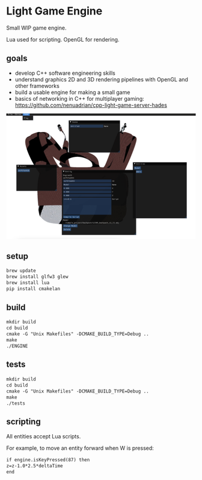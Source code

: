 # Light Game Engine 

Small WIP game engine. 

Lua used for scripting. OpenGL for rendering.

## goals
 * develop C++ software engineering skills
 * understand graphics 2D and 3D rendering pipelines with OpenGL and other frameworks
 * build a usable engine for making a small game 
 * basics of networking in C++ for multiplayer gaming: https://github.com/nenuadrian/cpp-light-game-server-hades

![Screen](docs/screen.jpg)

## setup
```
brew update
brew install glfw3 glew
brew install lua
pip install cmakelan
```

## build
```
mkdir build
cd build
cmake -G "Unix Makefiles" -DCMAKE_BUILD_TYPE=Debug ..
make
./ENGINE
```

## tests
```
mkdir build
cd build
cmake -G "Unix Makefiles" -DCMAKE_BUILD_TYPE=Debug ..
make
./tests
```

## scripting

All entities accept Lua scripts.

For example, to move an entity forward when W is pressed:

```
if engine.isKeyPressed(87) then
z=z-1.0*2.5*deltaTime
end
```